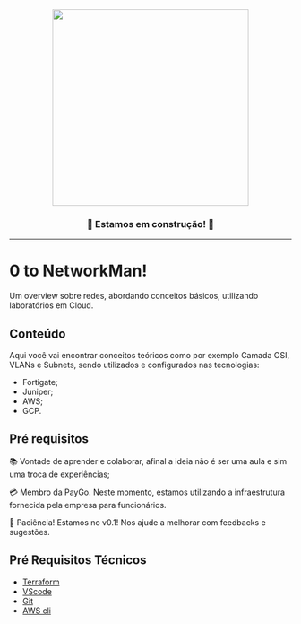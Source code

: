 <div align="center">
<img src="https://media.giphy.com/media/tAeB6dptxnoli/giphy.gif" width="350" >
<p> <b><h3>🚧 Estamos em construção! 🚧 </h3></b></p>
</div>

---
# 0 to NetworkMan!
Um overview sobre redes, abordando conceitos básicos, utilizando laboratórios em Cloud.

## Conteúdo
Aqui você vai encontrar conceitos teóricos como por exemplo Camada OSI, VLANs e Subnets, sendo utilizados e configurados nas tecnologias:

- Fortigate;
- Juniper;
- AWS;
- GCP.

## Pré requisitos
📚 Vontade de aprender e colaborar, afinal a ideia não é ser uma aula e sim uma troca de experiências;

💳 Membro da PayGo. Neste momento, estamos utilizando a infraestrutura fornecida pela empresa para funcionários.

🧠 Paciência! Estamos no v0.1! Nos ajude a melhorar com feedbacks e sugestões.

## Pré Requisitos Técnicos
- [Terraform](https://www.terraform.io/downloads.html)
- [VScode](https://code.visualstudio.com/download)
- [Git](https://git-scm.com/book/pt-br/v2/Come%C3%A7ando-Instalando-o-Git)
- [AWS cli](https://aws.amazon.com/pt/cli/)